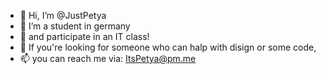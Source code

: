 - 👋 Hi, I’m @JustPetya
- 👀 I’m a student in germany
- 🌱 and participate in an IT class!
- 💞️ If you're looking for someone who can halp with disign or some code,
- 📫 you can reach me via: ItsPetya@pm.me

<!---
JustPetya/JustPetya is a ✨ special ✨ repository because its `README.md` (this file) appears on your GitHub profile.
You can click the Preview link to take a look at your changes.
--->
